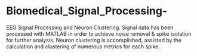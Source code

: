 # Biomedical_Signal_Processing-
EEG Signal Processing and Neuron Clustering.  Signal data has been processed with MATLAB in order to achieve noise removal &amp; spike isolation for further analysis. Neuron clustering is accomplished, assisted by the calculation and clustering of numerous metrics for each spike.
